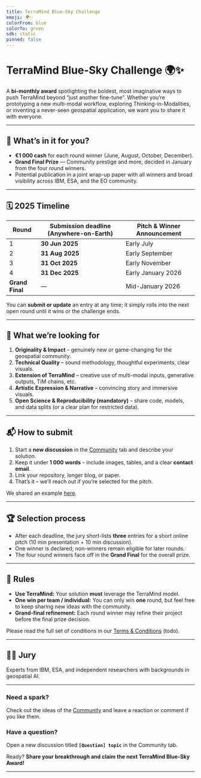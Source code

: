```yaml
---
title: TerraMind Blue-Sky Challenge
emoji: 🌍✨
colorFrom: blue
colorTo: green
sdk: static
pinned: false
---
```


# TerraMind Blue-Sky Challenge 🌍✨

A **bi-monthly award** spotlighting the boldest, most imaginative ways to push TerraMind beyond “just another fine-tune”. 
Whether you’re prototyping a new multi-modal workflow, exploring Thinking-in-Modalities, or inventing a never-seen geospatial application, we want you to share it with everyone.

---

## 🎯 What’s in it for you?
* **€1 000 cash** for each round winner (June, August, October, December).  
* **Grand Final Prize** — Community prestige and more, decided in January from the four round winners.  
* Potential publication in a joint wrap-up paper with all winners and broad visibility across IBM, ESA, and the EO community.

---

## 🗓️ 2025 Timeline  

| Round | Submission deadline (Anywhere-on-Earth) | Pitch & Winner Announcement |
|-------|-----------------------------------------|-----------------------------|
| 1 | **30 Jun 2025** | Early July |
| 2 | **31 Aug 2025** | Early September |
| 3 | **31 Oct 2025** | Early November |
| 4 | **31 Dec 2025** | Early January 2026 |
| **Grand Final** | — | Mid-January 2026 |

You can **submit or update** an entry at any time; it simply rolls into the next open round until it wins or the challenge ends.

---

## 🚀 What we’re looking for

1. **Originality & Impact** – genuinely new or game-changing for the geospatial community.
2. **Technical Quality** – sound methodology, thoughtful experiments, clear visuals.  
3. **Extension of TerraMind** – creative use of multi-modal inputs, generative outputs, TiM chains, etc.
4. **Artistic Expression & Narrative** – convincing story and immersive visuals.
5. **Open Science & Reproducibility (mandatory)** – share code, models, and data splits (or a clear plan for restricted data).

---

## 📬 How to submit
1. Start a **new discussion** in the [Community](https://huggingface.co/spaces/ibm-esa-geospatial/community/discussions) tab and describe your solution.
2. Keep it under **1 000 words** – include images, tables, and a clear **contact email**.
3. Link your repository, longer blog, or paper.
4. That’s it – we’ll reach out if you’re selected for the pitch.

We shared an example [here](todo).

---

## 🏆 Selection process
* After each deadline, the jury short-lists **three** entries for a short online pitch (10 min presentation + 10 min discussion).
* One winner is declared; non-winners remain eligible for later rounds.
* The four round winners face off in the **Grand Final** for the overall prize.

---

## 📝 Rules

* **Use TerraMind:** Your solution **must** leverage the TerraMind model.
* **One win per team / individual:** You can only win **one** round, but feel free to keep sharing new ideas with the community.
* **Grand-final refinement:** Each round winner may refine their project before the final prize decision.

Please read the full set of conditions in our [Terms & Conditions](https://platform.ai4eo.eu/termsandconditions.pdf) (todo).

---

## 👩‍⚖️ Jury
Experts from IBM, ESA, and independent researchers with backgrounds in geospatial AI.

---


### Need a spark?

Check out the ideas of the [Community](https://huggingface.co/spaces/ibm-esa-geospatial/community/discussions) and leave a reaction or comment if you like them.

### Have a question?
Open a new discussion titled **`[Question] topic`** in the Community tab.

Ready? **Share your breakthrough and claim the next TerraMind Blue-Sky Award!**


---

